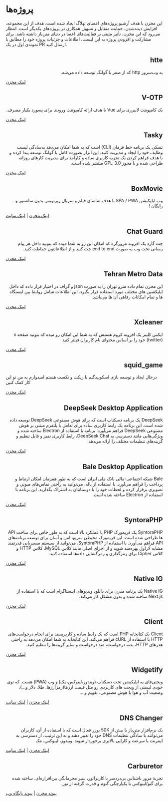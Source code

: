 # پروژه‌ها

این مخزن با هدف آرشیو پروژه‌های اعضای تهلاگ ایجاد شده است. هدف از این مجموعه، افزایش دیده‌شدن، حمایت متقابل و تسهیل همکاری در پروژه‌های یکدیگر است. انتظار می‌رود که این مخزن، تأثیر مثبتی بر فعالیت‌های اعضا در دنیای متن‌باز داشته باشد. برای مشارکت و افزودن پروژه به این لیست، اطلاعات و جزئیات پروژه خود را مطابق با نمونه‌ی اول در یک PR ارسال کنید.

<h2 dir="rtl">htte</h2>
<p dir="rtl">یه وب‌سرور http که از صفر با گولنگ توسعه داده می‌شه.</p>

<a href="https://github.com/the-pesar/htte">لینک مخزن</a>

<h2 dir="rtl">V-OTP</h2>
<p dir="rtl">یک کامپوننت لایبرری برای Vue با هدف ارائه کامپوننت ورودی برای پسورد یکبار مصرف.</p>

<a href="https://github.com/Saman-Safaei-Dev/v-otp">لینک مخزن</a>

<h2 dir="rtl">Tasky</h2>
<p dir="rtl">تسکی یک برنامه خط فرمان (CLI) است که به شما امکان می‌دهد به‌سادگی لیست وظایف خود را ایجاد و مدیریت کنید. این ابزار بصورت کامل با گولنگ توسعه پیدا کرده و با هدف فراهم کردن یک تجربه کاربری ساده و کارآمد برای مدیریت کارهای روزانه طراحی شده و با مجوز GPL-3.0 منتشر شده است.</p>

<a href="https://github.com/shahriaarrr/tasky">لینک مخزن</a>

<h2 dir="rtl">BoxMovie</h2>
<p dir="rtl">وب اپلیکیشن SPA / PWA با هدف تماشای فیلم و سریال زیرنویس بدون سانسور و رایگان !</p>

<a href="https://github.com/BoxMovie/BoxMovie.github.io">لینک مخزن</a> | <a href="https://boxmovie.github.io">لینک سایت</a>

<h2 dir="rtl">Chat Guard</h2>
<p dir="rtl">چت گارد یک افزونه مرورگره که امکان این رو به شما میده که بتونید داخل هر پیام رسانی تحت وب به صورت end to end چت کنید و از اطلاعاتتون حفاظت کنید.</p>

<a href="https://github.com/PrivacyForge/ChatGuard">لینک مخزن</a>

<h2 dir="rtl">Tehran Metro Data</h2>
<p dir="rtl">این مخزن تمام داده مترو تهران را به صورت json و گراف در اختیار قرار داده که داخل اپلیکشین های مختلف مورد استفاده قرار بگیرد.
این اطلاعات شامل روابط بین ایستگاه ها و تمام امکانات رفاهی ان ها می‌باشد.
</p>

<a href="https://github.com/mostafa-kheibary/tehran-metro-data">لینک مخزن</a>

<h2 dir="rtl">Xcleaner</h2>
<p dir="rtl">ایکس کلینر یک افزونه کروم هستش که به شما این امکان رو میده که بتونید صفحه x (twitter) خود را بر اساس محتوای نام کاربران فیلتر کنید
</p>

<a href="https://github.com/mostafa-kheibary/xCleaner">لینک مخزن</a>

<h2 dir="rtl">squid_game</h2>
<p>درحال ایجاد و توسعه بازی اسکوییدگیم با ریکت و نکست هستم امیدوارم به من تو این کار کمک کنین</p>

<a href="https://github.com/mh-morowati/squid_game">لینک مخزن</a>

<h2 dir="rtl">DeepSeek Desktop Application</h2>
<p dir="rtl">DeepSeek یک برنامه دسکتاپ است که برای هوش مصنوعی DeepSeek توسعه داده شده است. این برنامه یک رابط کاربری ساده برای تعامل با پلتفرم مبتنی بر هوش مصنوعی DeepSeek فراهم می‌آورد. برنامه با استفاده از Electron ساخته شده و ویژگی‌هایی مانند دسترسی به DeepSeek Chat، رابط کاربری تمیز و قابل تنظیم و گزینه‌های تنظیمات مختلف را ارائه می‌دهد.</p>

<a href="https://github.com/code3-dev/deepseek-desktop">لینک مخزن</a>

<h2 dir="rtl">Bale Desktop Application</h2>
<p dir="rtl">Bale شبکه اجتماعی-مالی بانک ملی ایران است که به طور همزمان امکان ارتباط و پرداخت را فراهم می‌آورد. با استفاده از باله، می‌توانید به راحتی تماس‌های صوتی و تصویری برقرار کرده و لحظات خود را با دوستانتان به اشتراک بگذارید. این برنامه با استفاده از Electron ساخته شده است.</p>

<a href="https://github.com/code3-dev/bale-desktop">لینک مخزن</a>

<h2 dir="rtl">SyntoraPHP</h2>
<p dir="rtl">SyntoraPHP یک فریمورک PHP با عملکرد بالا است که به طور خاص برای ساخت API ها طراحی شده است. این فریمورک محیطی سریع، امن و آسان برای توسعه برنامه‌های API فراهم می‌آورد. با استفاده از SyntoraPHP، می‌توانید از سیستم مسیریابی قدرتمند مشابه لاراول بهره‌مند شوید و از اجزای اصلی مانند کلاس MySQL، کلاس HTTP و کلاس Cipher برای رمزگذاری و رمزگشایی داده‌ها استفاده کنید.</p>

<a href="https://github.com/code3-dev/SyntoraPHP">لینک مخزن</a>

<h2 dir="rtl">Native IG</h2>
<p dir="rtl">Native IG یک برنامه مدرن برای دانلود ویدیوهای اینستاگرام است که با استفاده از Next.js ساخته شده و بدون مشکل کار می‌کند.</p>

<a href="https://github.com/code3-dev/native-ig">لینک مخزن</a>

<h2 dir="rtl">Client</h2>
<p dir="rtl">Client یک کتابخانه PHP است که یک رابط ساده و کاربرپسند برای انجام درخواست‌های HTTP با استفاده از cURL فراهم می‌کند. این کتابخانه به شما امکان می‌دهد به راحتی هدرهای HTTP، بدنه درخواست، متد درخواست و سایر گزینه‌ها را تنظیم کنید.</p>

<a href="https://github.com/httptools/Client">لینک مخزن</a>

<h2 dir="rtl">Widgetify</h2>
<p dir="rtl">
ویجتی‌فای یه اپلیکیشن تحت دسکتاپ (ویندوز،لینوکس،مک) و وب (PWA) هست. که توی خودی لیستی از ویجت های کاربردی رو مثل قیمت ارزها(رمزارزها، طلا، دلار و...)، وضعیت آب و هوا با هوش مصنوعی، تقویم و ... 
</p>

<a href="https://github.com/widgetify-app/">لینک مخزن</a> | <a href="https://www.widgetify.ir/">لینک سایت</a>

<h2 dir="rtl">DNS Changer</h2>
<p dir="rtl">
یک نرم‌افزار متن‌باز با بیش از 50K یوزر فعال است که با استفاده از آن، کاربران می‌توانند با سادگی تنظیمات DNS خود را تغییر دهند و به این ترتیب، از دسترسی به اینترنت با سرعت و کارایی بالاتری برخوردار شوند.
ویندوز، لینوکس، مک
</p>

<a href="https://github.com/DnsChanger">لینک مخزن</a> | <a href="https://dnschanger.github.io">لینک سایت</a>

<h2 dir="rtl">Carburetor</h2>
<p dir="rtl">تجربهٔ مرور ناشناس بی‌دردسر با کاربراتور، سپر محرمانگی بین‌افزاره‌ای. ساخته شده برای گنو/لینوکس با پکپارچگی گنوم و قدرت گرفته از تور.</p>

<a href="https://framagit.org/tractor/carburetor">پیوند مخزن</a> | <a href="https://flathub.org/fa/apps/io.frama.tractor.carburetor">پیوند پایگاه وب</a>
